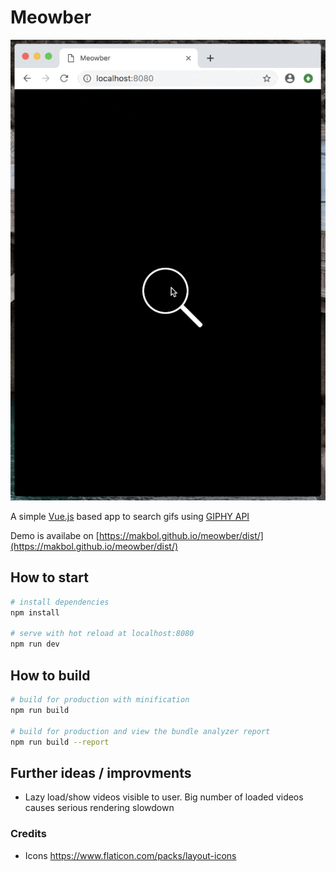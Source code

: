 # Meowber

![](/docs/demo.gif)

A simple [Vue.js](https://vuejs.org/) based app to search gifs using [GIPHY API](https://developers.giphy.com)

Demo is availabe on [https://makbol.github.io/meowber/dist/](https://makbol.github.io/meowber/dist/)

## How to start

``` bash
# install dependencies
npm install

# serve with hot reload at localhost:8080
npm run dev
```

## How to build

``` bash
# build for production with minification
npm run build

# build for production and view the bundle analyzer report
npm run build --report
```

## Further ideas / improvments

* Lazy load/show videos visible to user. Big number of loaded videos causes serious rendering slowdown

### Credits

* Icons https://www.flaticon.com/packs/layout-icons



